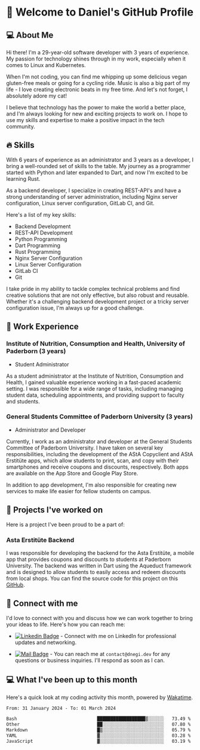 
# 👋 Welcome to Daniel's GitHub Profile

## 💻 About Me

Hi there! I'm a 29-year-old software developer with 3 years of experience. My passion for technology shines through in my work, especially when it comes to Linux and Kubernetes. 

When I'm not coding, you can find me whipping up some delicious vegan gluten-free meals or going for a cycling ride. Music is also a big part of my life - I love creating electronic beats in my free time. And let's not forget, I absolutely adore my cat!

I believe that technology has the power to make the world a better place, and I'm always looking for new and exciting projects to work on. I hope to use my skills and expertise to make a positive impact in the tech community.

## 🔥 Skills

With 6 years of experience as an administrator and 3 years as a developer, I bring a well-rounded set of skills to the table. My journey as a programmer started with Python and later expanded to Dart, and now I'm excited to be learning Rust. 

As a backend developer, I specialize in creating REST-API's and have a strong understanding of server administration, including Nginx server configuration, Linux server configuration, GitLab CI, and Git. 

Here's a list of my key skills:
- Backend Development
- REST-API Development
- Python Programming
- Dart Programming
- Rust Programming
- Nginx Server Configuration
- Linux Server Configuration
- GitLab CI
- Git

I take pride in my ability to tackle complex technical problems and find creative solutions that are not only effective, but also robust and reusable. Whether it's a challenging backend development project or a tricky server configuration issue, I'm always up for a good challenge.

## 💼 Work Experience

### Institute of Nutrition, Consumption and Health, University of Paderborn (3 years)
- Student Administrator

As a student administrator at the Institute of Nutrition, Consumption and Health, I gained valuable experience working in a fast-paced academic setting. I was responsible for a wide range of tasks, including managing student data, scheduling appointments, and providing support to faculty and students.

### General Students Committee of Paderborn University (3 years)
- Administrator and Developer

Currently, I work as an administrator and developer at the General Students Committee of Paderborn University. I have taken on several key responsibilities, including the development of the AStA Copyclient and AStA Erstitüte apps, which allow students to print, scan, and copy with their smartphones and receive coupons and discounts, respectively. Both apps are available on the App Store and Google Play Store.

In addition to app development, I'm also responsible for creating new services to make life easier for fellow students on campus. 

## 🚀 Projects I've worked on

Here is a project I've been proud to be a part of:

### Asta Erstitüte Backend

I was responsible for developing the backend for the Asta Erstitüte, a mobile app that provides coupons and discounts to students at Paderborn University. The backend was written in Dart using the Aqueduct framework and is designed to allow students to easily access and redeem discounts from local shops. You can find the source code for this project on this [GitHub](https://github.com/astaupb/coupons_backend).

## 💬 Connect with me

I'd love to connect with you and discuss how we can work together to bring your ideas to life. Here's how you can reach me:

- [![Linkedin Badge](https://img.shields.io/badge/-LinkedIn-0e76a8?style=flat-square&logo=Linkedin&logoColor=white)](https://www.linkedin.com/in/daniel-negi-592ba3223/) - Connect with me on LinkedIn for professional updates and networking.

- [![Mail Badge](https://img.shields.io/badge/Gmail-D14836?style=flat-square&logo=gmail&logoColor=white)](mailto:contact@dnegi.dev) - You can reach me at `contact@dnegi.dev` for any questions or business inquiries. I'll respond as soon as I can.


## 💻 What I've been up to this month

Here's a quick look at my coding activity this month, powered by [Wakatime](https://wakatime.com/).
<!--START_SECTION:waka-->

```txt
From: 31 January 2024 - To: 01 March 2024

Bash                              ██████████████████▒░░░░░░   73.49 %
Other                             ██░░░░░░░░░░░░░░░░░░░░░░░   07.80 %
Markdown                          █▒░░░░░░░░░░░░░░░░░░░░░░░   05.79 %
YAML                              ▓░░░░░░░░░░░░░░░░░░░░░░░░   03.28 %
JavaScript                        ▓░░░░░░░░░░░░░░░░░░░░░░░░   03.19 %
```

<!--END_SECTION:waka-->

